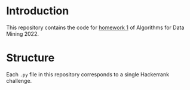 # Introduction
This repository contains the code for [homework 1](http://aris.me/contents/teaching/data-mining-ds-2022/homeworks/homework1.pdf) of Algorithms for Data Mining 2022.

# Structure
Each `.py` file in this repository corresponds to a single Hackerrank challenge.